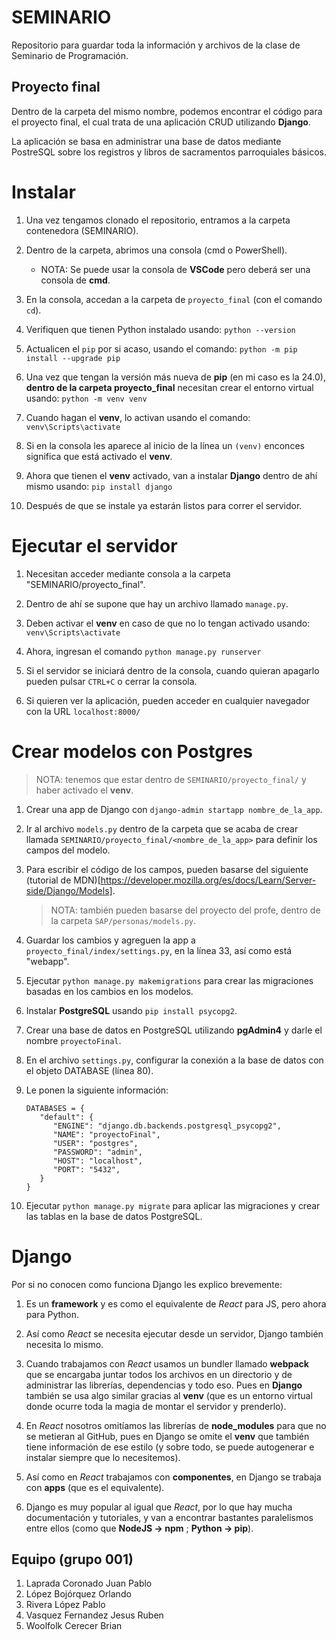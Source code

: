 # SEMINARIO

Repositorio para guardar toda la información y archivos de la clase de Seminario de Programación.

## Proyecto final

Dentro de la carpeta del mismo nombre, podemos encontrar el código para el proyecto final, el cual trata de una aplicación CRUD utilizando **Django**.

La aplicación se basa en administrar una base de datos mediante PostreSQL sobre los registros y libros de sacramentos parroquiales básicos.

# Instalar

1. Una vez tengamos clonado el repositorio, entramos a la carpeta contenedora (SEMINARIO).

2. Dentro de la carpeta, abrimos una consola (cmd o PowerShell).

   - NOTA: Se puede usar la consola de **VSCode** pero deberá ser una consola de **cmd**.

3. En la consola, accedan a la carpeta de `proyecto_final` (con el comando `cd`).

4. Verifiquen que tienen Python instalado usando: `python --version`

5. Actualicen el `pip` por si acaso, usando el comando: `python -m pip install --upgrade pip`

6. Una vez que tengan la versión más nueva de **pip** (en mi caso es la 24.0), **dentro de la carpeta proyecto_final** necesitan crear el entorno virtual usando: `python -m venv venv`

7. Cuando hagan el **venv**, lo activan usando el comando: `venv\Scripts\activate`

8. Si en la consola les aparece al inicio de la línea un `(venv)` enconces significa que está activado el **venv**.

9. Ahora que tienen el **venv** activado, van a instalar **Django** dentro de ahí mismo usando: `pip install django`

10. Después de que se instale ya estarán listos para correr el servidor.

# Ejecutar el servidor

1. Necesitan acceder mediante consola a la carpeta "SEMINARIO/proyecto_final".

2. Dentro de ahí se supone que hay un archivo llamado `manage.py`.

3. Deben activar el **venv** en caso de que no lo tengan activado usando: `venv\Scripts\activate`

4. Ahora, ingresan el comando `python manage.py runserver`

5. Si el servidor se iniciará dentro de la consola, cuando quieran apagarlo pueden pulsar `CTRL+C` o cerrar la consola.

6. Si quieren ver la aplicación, pueden acceder en cualquier navegador con la URL `localhost:8000/`

# Crear modelos con Postgres

> NOTA: tenemos que estar dentro de `SEMINARIO/proyecto_final/` y haber activado el **venv**.

1. Crear una app de Django con `django-admin startapp nombre_de_la_app`.

2. Ir al archivo `models.py` dentro de la carpeta que se acaba de crear llamada `SEMINARIO/proyecto_final/<nombre_de_la_app>` para definir los campos del modelo.

3. Para escribir el código de los campos, pueden basarse del siguiente (tutorial de MDN)[https://developer.mozilla.org/es/docs/Learn/Server-side/Django/Models].

   > NOTA: también pueden basarse del proyecto del profe, dentro de la carpeta `SAP/personas/models.py`.

4. Guardar los cambios y agreguen la app a `proyecto_final/index/settings.py`, en la línea 33, así como está "webapp".

5. Ejecutar `python manage.py makemigrations` para crear las migraciones basadas en los cambios en los modelos.

6. Instalar **PostgreSQL** usando `pip install psycopg2`.

7. Crear una base de datos en PostgreSQL utilizando **pgAdmin4** y darle el nombre `proyectoFinal`.

8. En el archivo `settings.py`, configurar la conexión a la base de datos con el objeto DATABASE (línea 80).

9. Le ponen la siguiente información:

   ```
   DATABASES = {
      "default": {
         "ENGINE": "django.db.backends.postgresql_psycopg2",
         "NAME": "proyectoFinal",
         "USER": "postgres",
         "PASSWORD": "admin",
         "HOST": "localhost",
         "PORT": "5432",
      }
   }
   ```

10. Ejecutar `python manage.py migrate` para aplicar las migraciones y crear las tablas en la base de datos PostgreSQL.

# Django

Por si no conocen como funciona Django les explico brevemente:

1. Es un **framework** y es como el equivalente de _React_ para JS, pero ahora para Python.

2. Así como _React_ se necesita ejecutar desde un servidor, Django también necesita lo mismo.

3. Cuando trabajamos con _React_ usamos un bundler llamado **webpack** que se encargaba juntar todos los archivos en un directorio
   y de administrar las librerías, dependencias y todo eso. Pues en **Django** también se usa algo similar gracias al **venv** (que es un entorno virtual donde ocurre toda la magia de montar el servidor y prenderlo).

4. En _React_ nosotros omitíamos las librerías de **node_modules** para que no se metieran al GitHub, pues en Django se omite el **venv** que también tiene información de ese estilo
   (y sobre todo, se puede autogenerar e instalar siempre que lo necesitemos).

5. Así como en _React_ trabajamos con **componentes**, en Django se trabaja con **apps** (que es el equivalente).

6. Django es muy popular al igual que _React_, por lo que hay mucha documentación y tutoriales, y van a encontrar bastantes paralelismos entre ellos (como que **NodeJS -> npm** ; **Python -> pip**).

## Equipo (grupo 001)

1. Laprada Coronado Juan Pablo
2. López Bojórquez Orlando
3. Rivera López Pablo
4. Vasquez Fernandez Jesus Ruben
5. Woolfolk Cerecer Brian

